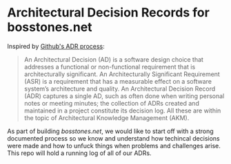 # Architectural Decision Records for bosstones.net

Inspired by [Github's ADR process](https://adr.github.io):
> An Architectural Decision (AD) is a software design choice that addresses a functional or non-functional requirement that is architecturally significant. An Architecturally Significant Requirement (ASR) is a requirement that has a measurable effect on a software system’s architecture and quality. An Architectural Decision Record (ADR) captures a single AD, such as often done when writing personal notes or meeting minutes; the collection of ADRs created and maintained in a project constitute its decision log. All these are within the topic of Architectural Knowledge Management (AKM).

As part of building _bosstones.net_, we would like to start off with a strong documented process so we know and understand how techincal decisions were made and how to unfuck things when problems and challenges arise. This repo will hold a running log of all of our ADRs.
